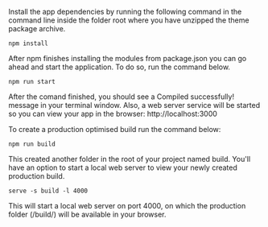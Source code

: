 
Install the app dependencies by running the following command in the command line inside the folder root where you have unzipped the theme package archive.

    npm install
                                                        
After npm finishes installing the modules from package.json you can go ahead and start the application. To do so, run the command below.

    npm run start
                                                        
After the comand finished, you should see a Compiled successfully! message in your terminal window. Also, a web server service will be started so you can view your app in the browser: http://localhost:3000

To create a production optimised build run the command below:

    npm run build
                                                        
This created another folder in the root of your project named build. You'll have an option to start a local web server to view your newly created production build.

    serve -s build -l 4000
                                                        
This will start a local web server on port 4000, on which the production folder (/build/) will be available in your browser.